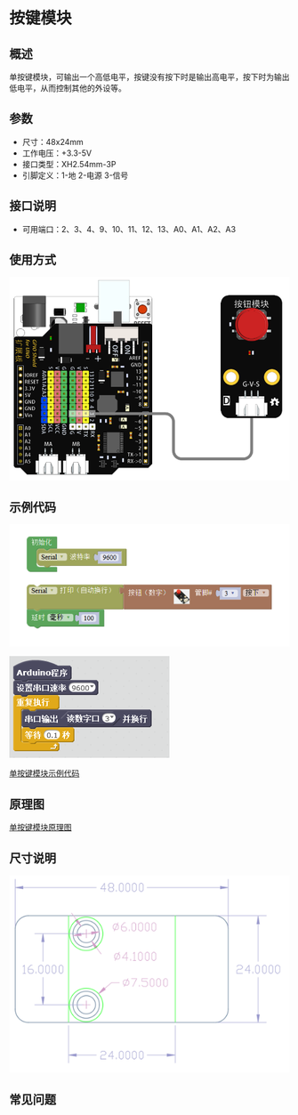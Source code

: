 # 按键模块

## 概述

单按键模块，可输出一个高低电平，按键没有按下时是输出高电平，按下时为输出低电平，从而控制其他的外设等。

## 参数

* 尺寸：48x24mm
* 工作电压：+3.3-5V
* 接口类型：XH2.54mm-3P
* 引脚定义：1-地 2-电源 3-信号

## 接口说明

* 可用端口：2、3、4、9、10、11、12、13、A0、A1、A2、A3

## 使用方式

![](../../.gitbook/assets/arduino-06.png)

## 示例代码

![](../../.gitbook/assets/arduino-73.png)

![](../../.gitbook/assets/arduino-51.png)

[单按键模块示例代码](http://www.haohaodada.com/show.php?id=955486)

## 原理图

[单按键模块原理图](https://github.com/Haohaodada-official/docs/blob/master/jiao-xue-chan-pin/pdf/yuan-li-tu/%E5%8D%95%E6%8C%89%E9%94%AE.pdf)

## 尺寸说明

![](../../.gitbook/assets/arduino-01.png)

## 常见问题

